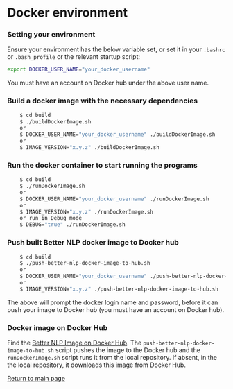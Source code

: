 # Docker environment

### Setting your environment

Ensure your environment has the below variable set, or set it in your `.bashrc` or `.bash_profile` or the relevant startup script:

```bash
export DOCKER_USER_NAME="your_docker_username"
```

You must have an account on Docker hub under the above user name.


### Build a docker image with the necessary dependencies

```bash
    $ cd build
    $ ./buildDockerImage.sh
    or
    $ DOCKER_USER_NAME="your_docker_username" ./buildDockerImage.sh
    or
    $ IMAGE_VERSION="x.y.z" ./buildDockerImage.sh
```


### Run the docker container to start running the programs

```bash
    $ cd build
    $ ./runDockerImage.sh
    or
    $ DOCKER_USER_NAME="your_docker_username" ./runDockerImage.sh
    or
    $ IMAGE_VERSION="x.y.z" ./runDockerImage.sh
    or run in Debug mode
    $ DEBUG="true" ./runDockerImage.sh
```


### Push built Better NLP docker image to Docker hub

```bash
    $ cd build
    $ ./push-better-nlp-docker-image-to-hub.sh
    or
    $ DOCKER_USER_NAME="your_docker_username" ./push-better-nlp-docker-image-to-hub.sh
    or
    $ IMAGE_VERSION="x.y.z" ./push-better-nlp-docker-image-to-hub.sh
```

The above will prompt the docker login name and password, before it can push your image to Docker hub (you must have an account on Docker hub).


### Docker image on Docker Hub

Find the [Better NLP Image on Docker Hub](https://hub.docker.com/r/neomatrix369/better-nlp). The `push-better-nlp-docker-image-to-hub.sh` script pushes the image to the Docker hub and the `runDockerImage.sh` script runs it from the local repository. If absent, in the the local repository, it downloads this image from Docker Hub.


[Return to main page](../README.md)